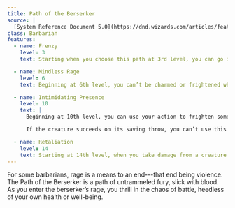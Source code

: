 ```yaml
---
title: Path of the Berserker
source: |
  [System Reference Document 5.0](https://dnd.wizards.com/articles/features/systems-reference-document-srd)
class: Barbarian
features:
  - name: Frenzy
    level: 3
    text: Starting when you choose this path at 3rd level, you can go into a frenzy when you rage. If you do so, for the duration of your rage you can make a single melee weapon attack as a bonus action on each of your turns after this one. When your rage ends, you suffer one level of exhaustion.

  - name: Mindless Rage
    level: 6
    text: Beginning at 6th level, you can’t be charmed or frightened while raging. If you are charmed or frightened when you enter your rage, the effect is suspended for the duration of the rage.

  - name: Intimidating Presence
    level: 10
    text: |
      Beginning at 10th level, you can use your action to frighten someone with your menacing presence. When you do so, choose one creature that you can see within 30 feet of you. If the creature can see or hear you, it must succeed on a Wisdom saving throw (DC equal to 8 + your proficiency bonus + your Charisma modifier) or be frightened of you until the end of your next turn. On subsequent turns, you can use your action to extend the duration of this effect on the frightened creature until the end of your next turn. This effect ends if the creature ends its turn out of line of sight or more than 60 feet away from you.

      If the creature succeeds on its saving throw, you can’t use this feature on that creature again for 24 hours.

  - name: Retaliation
    level: 14
    text: Starting at 14th level, when you take damage from a creature that is within 5 feet of you, you can use your reaction to make a melee weapon attack against that creature.
---
```


For some barbarians, rage is a means to an end---that end being violence. The Path of the Berserker is a path of untrammeled fury, slick with blood. As you enter the berserker’s rage, you thrill in the chaos of battle, heedless of your own health or well-being.
